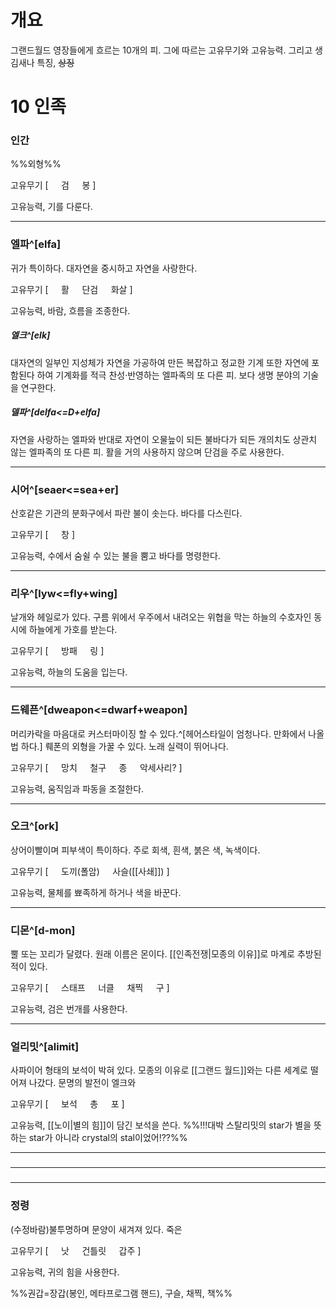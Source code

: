 # 개요
그랜드월드 영장들에게 흐르는 10개의 피.
그에 따르는 고유무기와 고유능력.
그리고 생김새나 특징, ~~상징~~

# 10 인족
### 인간

%%외형%%

고유무기 [
$\quad$검
$\quad$봉
]

고유능력, 기를 다룬다.

---
### 엘파^[elfa]

귀가 특이하다.
대자연을 중시하고 자연을 사랑한다.

고유무기 [
$\quad$활
$\quad$단검
$\quad$화살
]

고유능력, 바람, 흐름을 조종한다.

##### 엘크^[elk]
대자연의 일부인 지성체가 자연을 가공하여 만든 복잡하고 정교한 기계 또한 자연에 포함된다 하여 기계화를 적극 찬성·반영하는 엘파족의 또 다른 피. 보다 생명 분야의 기술을 연구한다.

##### 델파^[delfa<=D+elfa]
자연을 사랑하는 엘파와 반대로 자연이 오물늪이 되든 불바다가 되든 개의치도 상관치 않는 엘파족의 또 다른 피. 활을 거의 사용하지 않으며 단검을 주로 사용한다.

---
### 시어^[seaer<=sea+er]

산호같은 기관의 분화구에서 파란 불이 솟는다.
바다를 다스린다.

고유무기 [
$\quad$창
]

고유능력, 수에서 숨쉴 수 있는 불을 뿜고 바다를 명령한다.

---
### 리우^[lyw<=fly+wing]

날개와 헤일로가 있다.
구름 위에서 우주에서 내려오는 위협을 막는 하늘의 수호자인 동시에 하늘에게 가호를 받는다.

고유무기 [
$\quad$방패
$\quad$링
]

고유능력, 하늘의 도움을 입는다.

---
### 드웨픈^[dweapon<=dwarf+weapon]

머리카락을 마음대로 커스터마이징 할 수 있다.^[헤어스타일이 엄청나다. 만화에서 나올 법 하다.]
뤠폰의 외형을 가꿀 수 있다. 노래 실력이 뛰어나다.

고유무기 [
$\quad$망치
$\quad$철구
$\quad$종
$\quad$악세사리?
]

고유능력, 움직임과 파동을 조절한다.

---
### 오크^[ork]

상어이빨이며 피부색이 특이하다. 주로 회색, 흰색, 붉은 색, 녹색이다.

고유무기 [
$\quad$도끼(폴암)
$\quad$사슬([[사쇄]])
]

고유능력, 물체를 뾰족하게 하거나 색을 바꾼다.

---
### 디몬^[d-mon]

뿔 또는 꼬리가 달렸다.
원래 이름은 몬이다. [[인족전쟁|모종의 이유]]로 마계로 추방된 적이 있다.

고유무기 [
$\quad$스태프
$\quad$너클
$\quad$채찍
$\quad$구
]

고유능력, 검은 번개를 사용한다.

---
### 얼리밋^[alimit]

사파이어 형태의 보석이 박혀 있다.
모종의 이유로 [[그랜드 월드]]와는 다른 세계로 떨어져 나갔다. 문명의 발전이 엘크와 

고유무기 [
$\quad$보석
$\quad$총
$\quad$포
]

고유능력, [[노이|별의 힘]]이 담긴 보석을 쓴다.
%%!!!대박 스탈리밋의 star가 별을 뜻하는 star가 아니라 crystal의 stal이었어!??%%

---
### 

---
### 

---
### 정령

(수정바람)불투명하며 문양이 새겨져 있다.
죽은 

고유무기 [
$\quad$낫
$\quad$건틀릿
$\quad$갑주
]

고유능력, 귀의 힘을 사용한다.


%%권갑=장갑(봉인, 메타프로그램 핸드), 구슬, 채찍, 책%%